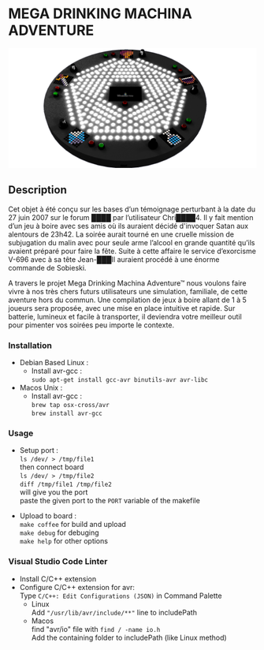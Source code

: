 # MEGA DRINKING MACHINA ADVENTURE

![alt text](https://github.com/juthomas/Electronics_MDMA/blob/master/Images/MDMA_Board.png)

## Description

Cet objet à été conçu sur les bases d’un témoignage perturbant à la date du 27 juin 2007 sur le forum ████ par l’utilisateur Chri████4.
Il y fait mention d’un jeu à boire avec ses amis où ils auraient décidé d'invoquer Satan aux alentours de 23h42. La soirée aurait tourné en une cruelle mission de subjugation du malin avec pour seule arme l’alcool en grande quantité qu’ils avaient préparé pour faire la fête. Suite à cette affaire le service d’exorcisme V-696 avec à sa tête Jean-███II auraient procédé à une énorme commande de Sobieski. 

A travers le projet Mega Drinking Machina Adventure™ nous voulons faire vivre à nos très chers futurs utilisateurs une simulation, familiale, de cette aventure hors du commun. Une compilation de jeux à boire allant de 1 à 5 joueurs sera proposée, avec une mise en place intuitive et rapide. Sur batterie, lumineux et facile à transporter, il deviendra votre meilleur outil pour pimenter vos soirées peu importe le contexte.

### Installation

* Debian Based Linux :  
  * Install avr-gcc :  
  `sudo apt-get install gcc-avr binutils-avr avr-libc`
* Macos Unix :  
  * Install avr-gcc :  
  `brew tap osx-cross/avr`  
  `brew install avr-gcc`

### Usage
* Setup port :  
  `ls /dev/ > /tmp/file1`  
  then connect board  
  `ls /dev/ > /tmp/file2`  
  `diff /tmp/file1 /tmp/file2`  
  will give you the port  
  paste the given port to the `PORT` variable of the makefile

* Upload to board :  
  `make coffee` for build and upload  
  `make debug` for debuging  
  `make help` for other options

### Visual Studio Code Linter
* Install C/C++ extension  
* Configure C/C++ extension for avr:  
  Type `C/C++: Edit Configurations (JSON)` in Command Palette  
  * Linux  
  Add `"/usr/lib/avr/include/**"` line to includePath  
  * Macos  
  find "avr/io" file with `find / -name io.h`  
  Add the containing folder to includePath (like Linux method)
